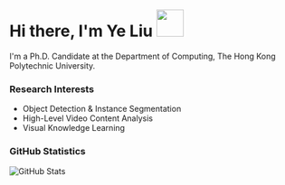 # Hi there, I'm Ye Liu <img src='https://github.githubassets.com/images/mona-whisper.gif' width=48 height=48 />

I'm a Ph.D. Candidate at the Department of Computing, The Hong Kong Polytechnic University.

### Research Interests

- Object Detection & Instance Segmentation
- High-Level Video Content Analysis
- Visual Knowledge Learning

### GitHub Statistics

![GitHub Stats](https://github-readme-stats.vercel.app/api?username=yeliudev&theme=algolia&show_icons=true&count_private=true)

